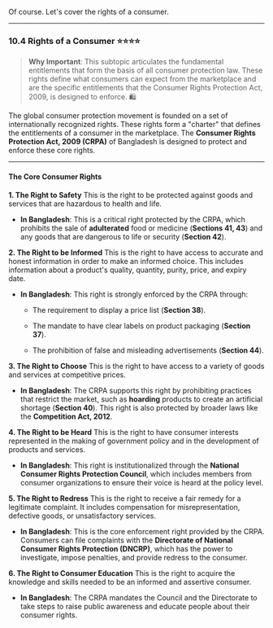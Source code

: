 Of course. Let's cover the rights of a consumer.

---

### 10.4 Rights of a Consumer ⭐⭐⭐⭐

> **Why Important**: This subtopic articulates the fundamental entitlements that form the basis of all consumer protection law. These rights define what consumers can expect from the marketplace and are the specific entitlements that the Consumer Rights Protection Act, 2009, is designed to enforce. 🛍️

The global consumer protection movement is founded on a set of internationally recognized rights. These rights form a "charter" that defines the entitlements of a consumer in the marketplace. The **Consumer Rights Protection Act, 2009 (CRPA)** of Bangladesh is designed to protect and enforce these core rights.

---

#### The Core Consumer Rights

**1. The Right to Safety** This is the right to be protected against goods and services that are hazardous to health and life.

- **In Bangladesh**: This is a critical right protected by the CRPA, which prohibits the sale of **adulterated** food or medicine (**Sections 41, 43**) and any goods that are dangerous to life or security (**Section 42**).
    

**2. The Right to be Informed** This is the right to have access to accurate and honest information in order to make an informed choice. This includes information about a product's quality, quantity, purity, price, and expiry date.

- **In Bangladesh**: This right is strongly enforced by the CRPA through:
    
    - The requirement to display a price list (**Section 38**).
        
    - The mandate to have clear labels on product packaging (**Section 37**).
        
    - The prohibition of false and misleading advertisements (**Section 44**).
        

**3. The Right to Choose** This is the right to have access to a variety of goods and services at competitive prices.

- **In Bangladesh**: The CRPA supports this right by prohibiting practices that restrict the market, such as **hoarding** products to create an artificial shortage (**Section 40**). This right is also protected by broader laws like the **Competition Act, 2012**.
    

**4. The Right to be Heard** This is the right to have consumer interests represented in the making of government policy and in the development of products and services.

- **In Bangladesh**: This right is institutionalized through the **National Consumer Rights Protection Council**, which includes members from consumer organizations to ensure their voice is heard at the policy level.
    

**5. The Right to Redress** This is the right to receive a fair remedy for a legitimate complaint. It includes compensation for misrepresentation, defective goods, or unsatisfactory services.

- **In Bangladesh**: This is the core enforcement right provided by the CRPA. Consumers can file complaints with the **Directorate of National Consumer Rights Protection (DNCRP)**, which has the power to investigate, impose penalties, and provide redress to the consumer.
    

**6. The Right to Consumer Education** This is the right to acquire the knowledge and skills needed to be an informed and assertive consumer.

- **In Bangladesh**: The CRPA mandates the Council and the Directorate to take steps to raise public awareness and educate people about their consumer rights.